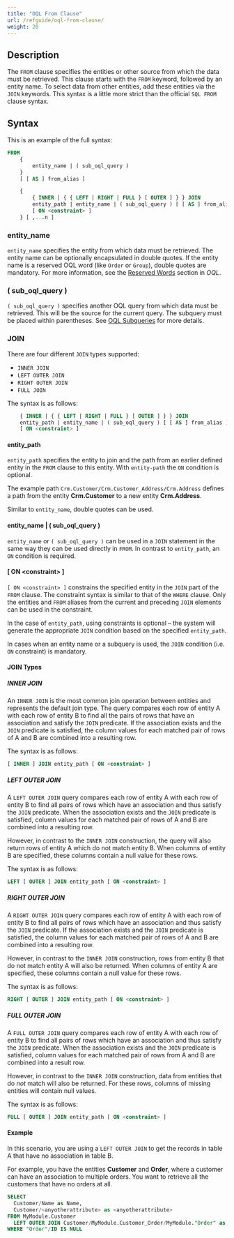 ```yaml
---
title: "OQL From Clause"
url: /refguide/oql-from-clause/
weight: 20
---
```


## Description

The `FROM` clause specifies the entities or other source from which the data must be retrieved. This clause starts with the `FROM` keyword, followed by an entity name. To select data from other entities, add these entities via the `JOIN` keywords. This syntax is a little more strict than the official `SQL FROM` clause syntax.

## Syntax

This is an example of the full syntax:

```sql {linenos=false}
FROM
	{
		entity_name | ( sub_oql_query )
	}
	[ [ AS ] from_alias ]

	{
		{ INNER | { { LEFT | RIGHT | FULL } [ OUTER ] } } JOIN
		entity_path | entity_name | ( sub_oql_query ) [ [ AS ] from_alias ]
		[ ON <constraint> ]
	} [ ,...n ]
```

### entity_name

`entity_name` specifies the entity from which data must be retrieved. The entity name can be optionally encapsulated in double quotes. If the entity name is a reserved OQL word (like `Order` or `Group`), double quotes are mandatory. For more information, see the [Reserved Words](/refguide/oql/#reserved-oql-words) section in *OQL*.

### ( sub_oql_query )

`( sub_oql_query )` specifies another OQL query from which data must be retrieved. This will be the source for the current query. The subquery must be placed within parentheses. See [OQL Subqueries](/refguide/oql-subqueries/) for more details.

### JOIN

There are four different `JOIN` types supported:

* `INNER JOIN`
* `LEFT OUTER JOIN`
* `RIGHT OUTER JOIN`
* `FULL JOIN`

The syntax is as follows:

```sql {linenos=false}
	{ INNER | { { LEFT | RIGHT | FULL } [ OUTER ] } } JOIN
	entity_path | entity_name | ( sub_oql_query ) [ [ AS ] from_alias ]
	[ ON <constraint> ]
```

#### entity_path

`entity_path` specifies the entity to join and the path from an earlier defined entity in the `FROM` clause to this entity. With `entity-path` the `ON` condition is optional.

The example path `Crm.Customer/Crm.Customer_Address/Crm.Address` defines a path from the entity **Crm.Customer** to a new entity **Crm.Address**.

Similar to `entity_name`, double quotes can be used.

#### entity_name | ( sub_oql_query )

`entity_name` or `( sub_oql_query )` can be used in a `JOIN` statement in the same way they can be used directly in `FROM`. In contrast to `entity_path`, an `ON` condition is required.

#### \[ ON \<constraint\> \]

`[ ON <constraint> ]` constrains the specified entity in the `JOIN` part of the `FROM` clause. The constraint syntax is similar to that of the `WHERE` clause. Only the entities and `FROM` aliases from the current and preceding `JOIN` elements can be used in the constraint.

In the case of `entity_path`, using constraints is optional – the system will generate the appropriate `JOIN` condition based on the specified `entity_path`.

In cases when an entity name or a subquery is used, the `JOIN` condition (i.e. `ON` constraint) is mandatory.

#### JOIN Types

##### INNER JOIN

An `INNER JOIN` is the most common join operation between entities and represents the default join type. The query compares each row of entity A with each row of entity B to find all the pairs of rows that have an association and satisfy the `JOIN` predicate. If the association exists and the `JOIN` predicate is satisfied, the column values for each matched pair of rows of A and B are combined into a resulting row.

The syntax is as follows:

```sql {linenos=false}
[ INNER ] JOIN entity_path [ ON <constraint> ]
```

##### LEFT OUTER JOIN

A `LEFT OUTER JOIN` query compares each row of entity A with each row of entity B to find all pairs of rows which have an association and thus satisfy the `JOIN` predicate. When the association exists and the `JOIN` predicate is satisfied, column values for each matched pair of rows of A and B are combined into a resulting row.

However, in contrast to the `INNER JOIN` construction, the query will also return rows of entity A which do not match entity B. When columns of entity B are specified, these columns contain a null value for these rows.

The syntax is as follows:

```sql {linenos=false}
LEFT [ OUTER ] JOIN entity_path [ ON <constraint> ]
```

##### RIGHT OUTER JOIN

A `RIGHT OUTER JOIN` query compares each row of entity A with each row of entity B to find all pairs of rows which have an association and thus satisfy the `JOIN` predicate. If the association exists and the `JOIN` predicate is satisfied, the column values for each matched pair of rows of A and B are combined into a resulting row.

However, in contrast to the `INNER JOIN` construction, rows from entity B that do not match entity A will also be returned. When columns of entity A are specified, these columns contain a null value for these rows.

The syntax is as follows:

```sql {linenos=false}
RIGHT [ OUTER ] JOIN entity_path [ ON <constraint> ]
```

##### FULL OUTER JOIN

A `FULL OUTER JOIN` query compares each row of entity A with each row of entity B to find all pairs of rows which have an association and thus satisfy the `JOIN` predicate. When the association exists and the `JOIN` predicate is satisfied, column values for each matched pair of rows from A and B are combined into a result row.

However, in contrast to the `INNER JOIN` construction, data from entities that do *not* match will also be returned. For these rows, columns of missing entities will contain null values.

The syntax is as follows:

```sql {linenos=false}
FULL [ OUTER ] JOIN entity_path [ ON <constraint> ]
```

#### Example

In this scenario, you are using a `LEFT OUTER JOIN` to get the records in table A that have no association in table B.

For example, you have the entities **Customer** and **Order**, where a customer can have an association to multiple orders. You want to retrieve all the customers that have no orders at all.

```sql {linenos=false}
SELECT 
  Customer/Name as Name,
  Customer/<anyotherattribute> as <anyotherattribute>
FROM MyModule.Customer
  LEFT OUTER JOIN Customer/MyModule.Customer_Order/MyModule."Order" as "Order"
WHERE "Order"/ID IS NULL
```
